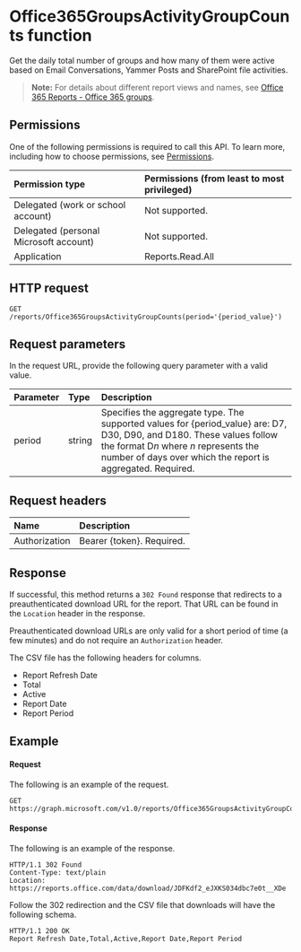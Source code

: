 # Office365GroupsActivityGroupCounts function

Get the daily total number of groups and how many of them were active based on Email Conversations, Yammer Posts and SharePoint file activities.

> **Note:** For details about different report views and names, see [Office 365 Reports - Office 365 groups](https://support.office.com/client/Office-365-groups-a27f1a99-3557-4f85-9560-a28e3d822a40).

## Permissions

One of the following permissions is required to call this API. To learn more, including how to choose permissions, see [Permissions](../../../concepts/permissions_reference.md).

| Permission type                        | Permissions (from least to most privileged) |
| :------------------------------------- | :--------------------------------------- |
| Delegated (work or school account)     | Not supported.                           |
| Delegated (personal Microsoft account) | Not supported.                           |
| Application                            | Reports.Read.All                         |

## HTTP request

<!-- { "blockType": "ignored" } --> 

```http
GET /reports/Office365GroupsActivityGroupCounts(period='{period_value}')
```

## Request parameters

In the request URL, provide the following query parameter with a valid value.

| Parameter | Type   | Description                              |
| :-------- | :----- | :--------------------------------------- |
| period    | string | Specifies the aggregate type. The supported values for {period_value} are: D7, D30, D90, and D180. These values follow the format D*n* where *n* represents the number of days over which the report is aggregated. Required. |

## Request headers

| Name          | Description               |
| :------------ | :------------------------ |
| Authorization | Bearer {token}. Required. |

## Response

If successful, this method returns a `302 Found` response that redirects to a preauthenticated download URL for the report. That URL can be found in the `Location` header in the response.

Preauthenticated download URLs are only valid for a short period of time (a few minutes) and do not require an `Authorization` header.

The CSV file has the following headers for columns.

- Report Refresh Date
- Total
- Active
- Report Date
- Report Period

## Example

#### Request

The following is an example of the request.

<!-- {
  "blockType": "request",
  "name": "reportroot_office365groupsactivitygroupcounts"
}-->

```http
GET https://graph.microsoft.com/v1.0/reports/Office365GroupsActivityGroupCounts(period='D7')
```

#### Response

The following is an example of the response.

<!-- { "blockType": "ignored" } --> 

```http
HTTP/1.1 302 Found
Content-Type: text/plain
Location: https://reports.office.com/data/download/JDFKdf2_eJXKS034dbc7e0t__XDe
```

Follow the 302 redirection and the CSV file that downloads will have the following schema.

<!-- {
  "blockType": "response",
  "truncated": true,
  "@odata.type": "stream"
} -->

```http
HTTP/1.1 200 OK
Report Refresh Date,Total,Active,Report Date,Report Period
```
